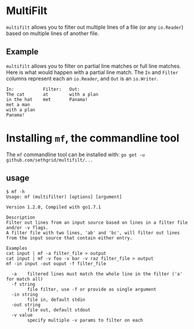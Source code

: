 # MultiFilt

`multifilt` allows you to filter out multiple lines of a file (or any `io.Reader`) based on multiple lines of another file.

## Example
`multifilt` allows you to filter on partial line matches or full line matches.
Here is what would happen with a partial line match.
The `In` and `Filter` columns represent each an `io.Reader`, and `Out` is an `io.Writer`.
```
In:           Filter:   Out:
The cat       at        with a plan
in the hat    met       Panama!
met a man
with a plan
Panama!
```

# Installing `mf`, the commandline tool

The `mf` commandline tool can be installed with:
`go get -u github.com/sethgrid/multifilt/...`

## usage

```
$ mf -h
Usage: mf (multifilter) [options] [argument]

Version 1.2.0, Compiled with go1.7.1

Description
Filter out lines from an input source based on lines in a filter file and/or -v flags.
A filter file with two lines, 'ab' and 'bc', will filter out lines from the input source that contain either entry.

Examples
cat input | mf -a filter_file > output
cat input | mf -v foo -v bar -v raz filter_file > output
mf -in input -out ouput -f filter_file

  -a	filtered lines must match the whole line in the filter ('a' for match all)
  -f string
    	file filter, use -f or provide as single argument
  -in string
    	file in, default stdin
  -out string
    	file out, default stdout
  -v value
    	specify multiple -v params to filter on each
```